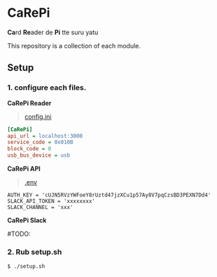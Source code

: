 # CaRePi

**Ca**rd **Re**ader de **Pi** tte suru yatu

This repository is a collection of each module.

## Setup

### 1. configure each files.

**CaRePi Reader**

> [config.ini](/CaRePi_reader/config.ini)

```ini
[CaRePi]
api_url = localhost:3000
service_code = 0x010B
block_code = 0
usb_bus_device = usb
```

**CaRePi API**

> [.env](/CaRePi_api/.env)

```
AUTH_KEY = 'cUJN5RVzYWFoeY8rUztd47jzXCu1p57Ay8V7pqCzsBD3PEXN7Dd4'
SLACK_API_TOKEN = 'xxxxxxxx'
SLACK_CHANNEL = 'xxx'
```

**CaRePi Slack**

#TODO:

### 2. Rub setup.sh

```bash
$ ./setup.sh
```

